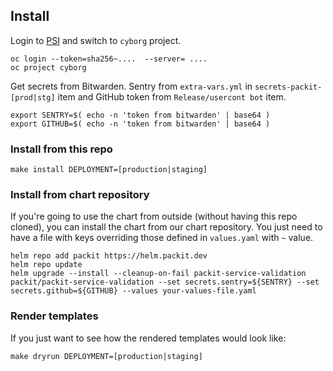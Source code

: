 ## Install

Login to [PSI](https://ocp4.psi.redhat.com) and switch to `cyborg` project.

    oc login --token=sha256~....  --server= ....
    oc project cyborg

Get secrets from Bitwarden.
Sentry from `extra-vars.yml` in `secrets-packit-[prod|stg]` item and
GitHub token from `Release/usercont bot` item.

    export SENTRY=$( echo -n 'token from bitwarden' | base64 )
    export GITHUB=$( echo -n 'token from bitwarden' | base64 )

### Install from this repo

    make install DEPLOYMENT=[production|staging]

### Install from chart repository

If you're going to use the chart from outside (without having this repo cloned),
you can install the chart from our chart repository. You just need to have a file
with keys overriding those defined in `values.yaml` with `~` value.

    helm repo add packit https://helm.packit.dev
    helm repo update
    helm upgrade --install --cleanup-on-fail packit-service-validation packit/packit-service-validation --set secrets.sentry=${SENTRY} --set secrets.github=${GITHUB} --values your-values-file.yaml

### Render templates

If you just want to see how the rendered templates would look like:

    make dryrun DEPLOYMENT=[production|staging]
